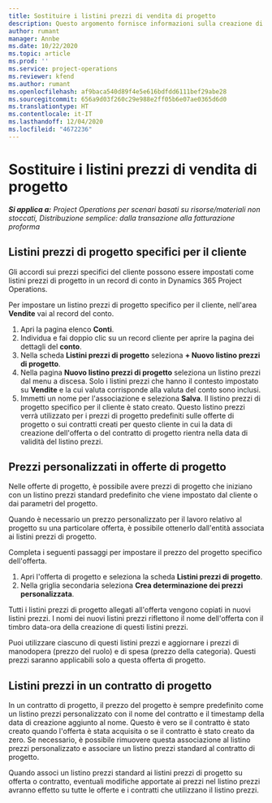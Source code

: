 ```yaml
---
title: Sostituire i listini prezzi di vendita di progetto
description: Questo argomento fornisce informazioni sulla creazione di listini prezzi di vendita personalizzati.
author: rumant
manager: Annbe
ms.date: 10/22/2020
ms.topic: article
ms.prod: ''
ms.service: project-operations
ms.reviewer: kfend
ms.author: rumant
ms.openlocfilehash: af9baca540d89f4e5e616bdfdd6111bef29abe28
ms.sourcegitcommit: 656a9d03f260c29e988e2ff05b6e07ae0365d6d0
ms.translationtype: HT
ms.contentlocale: it-IT
ms.lasthandoff: 12/04/2020
ms.locfileid: "4672236"
---
```

# <a name="override-project-sales-price-lists"></a>Sostituire i listini prezzi di vendita di progetto

_**Si applica a:** Project Operations per scenari basati su risorse/materiali non stoccati, Distribuzione semplice: dalla transazione alla fatturazione proforma_

## <a name="customer-specific-project-price-lists"></a>Listini prezzi di progetto specifici per il cliente

Gli accordi sui prezzi specifici del cliente possono essere impostati come listini prezzi di progetto in un record di conto in Dynamics 365 Project Operations.

Per impostare un listino prezzi di progetto specifico per il cliente, nell'area **Vendite** vai al record del conto.

1. Apri la pagina elenco **Conti**.
2. Individua e fai doppio clic su un record cliente per aprire la pagina dei dettagli del **conto**.
3. Nella scheda **Listini prezzi di progetto** seleziona **+ Nuovo listino prezzi di progetto**.
4. Nella pagina **Nuovo listino prezzi di progetto** seleziona un listino prezzi dal menu a discesa. Solo i listini prezzi che hanno il contesto impostato su **Vendite** e la cui valuta corrisponde alla valuta del conto sono inclusi.
5. Immetti un nome per l'associazione e seleziona **Salva**. Il listino prezzi di progetto specifico per il cliente è stato creato. Questo listino prezzi verrà utilizzato per i prezzi di progetto predefiniti sulle offerte di progetto o sui contratti creati per questo cliente in cui la data di creazione dell'offerta o del contratto di progetto rientra nella data di validità del listino prezzi.

## <a name="custom-pricing-on-project-quotes"></a>Prezzi personalizzati in offerte di progetto

Nelle offerte di progetto, è possibile avere prezzi di progetto che iniziano con un listino prezzi standard predefinito che viene impostato dal cliente o dai parametri del progetto.

Quando è necessario un prezzo personalizzato per il lavoro relativo al progetto su una particolare offerta, è possibile ottenerlo dall'entità associata ai listini prezzi di progetto.

Completa i seguenti passaggi per impostare il prezzo del progetto specifico dell'offerta.

1. Apri l'offerta di progetto e seleziona la scheda **Listini prezzi di progetto**.
2. Nella griglia secondaria seleziona **Crea determinazione dei prezzi personalizzata**.

Tutti i listini prezzi di progetto allegati all'offerta vengono copiati in nuovi listini prezzi. I nomi dei nuovi listini prezzi riflettono il nome dell'offerta con il timbro data-ora della creazione di questi listini prezzi.

Puoi utilizzare ciascuno di questi listini prezzi e aggiornare i prezzi di manodopera (prezzo del ruolo) e di spesa (prezzo della categoria). Questi prezzi saranno applicabili solo a questa offerta di progetto.

## <a name="price-lists-on-a-project-contract"></a>Listini prezzi in un contratto di progetto

In un contratto di progetto, il prezzo del progetto è sempre predefinito come un listino prezzi personalizzato con il nome del contratto e il timestamp della data di creazione aggiunto al nome. Questo è vero se il contratto è stato creato quando l'offerta è stata acquisita o se il contratto è stato creato da zero. Se necessario, è possibile rimuovere questa associazione al listino prezzi personalizzato e associare un listino prezzi standard al contratto di progetto.

Quando associ un listino prezzi standard ai listini prezzi di progetto su offerta o contratto, eventuali modifiche apportate ai prezzi nel listino prezzi avranno effetto su tutte le offerte e i contratti che utilizzano il listino prezzi.
